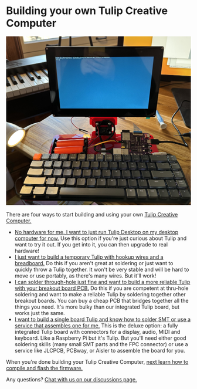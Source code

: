 # Building your own Tulip Creative Computer

![Custom Tulip laptop](https://raw.githubusercontent.com/bwhitman/tulipcc/main/docs/pics/hinge.jpg)

There are four ways to start building and using your own [Tulip Creative Computer.](../README.md) 

 * [No hardware for me, I want to just run Tulip Desktop on my desktop computer for now.](tulip_desktop.md) Use this option if you're just curious about Tulip and want to try it out. If you get into it, you can then upgrade to real hardware!
 * [I just want to build a temporary Tulip with hookup wires and a breadboard.](tulip_breadboard.md) Do this if you aren't great at soldering or just want to quickly throw a Tulip together. It won't be very stable and will be hard to move or use portably, as there's many wires. But it'll work!
 * [I can solder through-hole just fine and want to build a more reliable Tulip with your breakout board PCB.](tulip_breakout.md) Do this if you are competent at thru-hole soldering and want to make a reliable Tulip by soldering together other breakout boards. You can buy a cheap PCB that bridges together all the things you need. It's more bulky than our integrated Tulip board, but works just the same. 
 * [I want to build a single board Tulip and know how to solder SMT or use a service that assembles one for me.](tulip_board.md) This is the deluxe option: a fully integrated Tulip board with connectors for a display, audio, MIDI and keyboard. Like a Raspberry Pi but it's Tulip. But you'll need either good soldering skills (many small SMT parts and the FPC connector) or use a service like JLCPCB, PCBway, or Aisler to assemble the board for you. 

 When you're done building your Tulip Creative Computer, [next learn how to compile and flash the firmware.](tulip_flashing.md)

Any questions? [Chat with us on our discussions page.](https://github.com/bwhitman/tulipcc/discussions)




